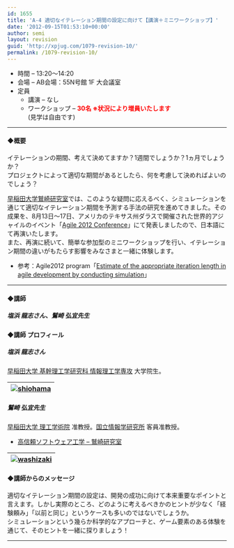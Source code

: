 ```yaml
---
id: 1655
title: 'A-4 適切なイテレーション期間の設定に向けて【講演＋ミニワークショップ】'
date: '2012-09-15T01:53:10+00:00'
author: semi
layout: revision
guid: 'http://xpjug.com/1079-revision-10/'
permalink: /1079-revision-10/
---
```


- 時間 – 13:20〜14:20
- 会場 – AB会場：55N号館 1F 大会議室
- 定員 
    - 講演 – なし
    - ワークショップ – **<font color="red">30名 ※状況により増員いたします</font>**  
        (見学は自由です)

---

#### ◆概要

イテレーションの期間、考えて決めてますか？1週間でしょうか？1ヵ月でしょうか？  
プロジェクトによって適切な期間があるとしたら、何を考慮して決めればよいのでしょう？

[早稲田大学鷲崎研究室](http://www.washi.cs.waseda.ac.jp/ja/)では、このような疑問に応えるべく、シミュレーションを通じて適切なイテレーション期間を予測する手法の研究を進めてきました。その成果を、8月13日〜17日、アメリカのテキサス州ダラスで開催された世界的アジャイルのイベント「[Agile 2012 Conference](http://agile2012.agilealliance.org/)」にて発表しましたので、日本語にて再演いたします。  
また、再演に続いて、簡単な参加型のミニワークショップを行い、イテレーション期間の違いがもたらす影響をみなさまと一緒に体験します。

- 参考：Agile2012 program「[Estimate of the appropriate iteration length in agile development by conducting simulation](http://agile2012.sched.org/event/580dab27882a10d21703317d5680f39c)」

---

#### ◆講師

##### 塩浜 龍志さん、鷲崎 弘宜先生

#### ◆講師 プロフィール

##### 塩浜 龍志さん

[早稲田大学 基幹理工学研究科 情報理工学専攻](http://www.sci.waseda.ac.jp/global/faculty/nucleus/index04.html) 大学院生。

| [![](http://xpjug.com/wp-content/uploads/2012/08/shiohama.png "shiohama")](http://xpjug.com/wp-content/uploads/2012/08/shiohama.png) |
|---|

##### 鷲崎 弘宜先生

[早稲田大学 理工学術院](http://www.sci.waseda.ac.jp/) 准教授。[国立情報学研究所](http://www.nii.ac.jp/) 客員准教授。

- [高信頼ソフトウェア工学 – 鷲崎研究室](http://www.washi.cs.waseda.ac.jp/ja/)

| [![](http://xpjug.com/wp-content/uploads/2012/08/washizaki.png "washizaki")](http://xpjug.com/wp-content/uploads/2012/08/washizaki.png) |
|---|

#### ◆講師からのメッセージ

適切なイテレーション期間の設定は、開発の成功に向けて本来重要なポイントと言えます。しかし実際のところ、どのように考えるべきかのヒントが少なく「経験頼み」「以前と同じ」というケースも多いのではないでしょうか。  
シミュレーションという幾らか科学的なアプローチと、ゲーム要素のある体験を通じて、そのヒントを一緒に探りましょう！

---